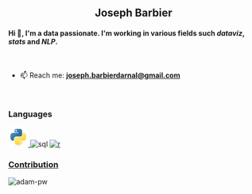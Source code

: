 <h2 align="center">Joseph Barbier</h1>
<h4 align="left">Hi 👋, I'm a data passionate. I'm working in various fields such <b><i>dataviz</i></b>, <i>stats</i> and <i>NLP</i>.</h4>


<br>

- 📫 Reach me: **joseph.barbierdarnal@gmail.com** 

<br>

<h3 align="left">Languages</h3>
<p align="left"> <a href="https://www.python.org" target="_blank" rel="noreferrer">
 <img src="https://raw.githubusercontent.com/devicons/devicon/master/icons/python/python-original.svg" alt="python" width="40" height="40">
  <a href="https://wiki.postgresql.org/wiki/Main_Page" target="_blank" rel="noreferrer"> </a>
 <img src="https://upload.wikimedia.org/wikipedia/commons/thumb/2/29/Postgresql_elephant.svg/1200px-Postgresql_elephant.svg.png" alt="sql" width="40" height="40">
  <a href="https://www.r-project.org" target="_blank" rel="noreferrer">
 <img src="https://www.r-project.org/logo/Rlogo.png" alt="r" width="45" height="40"> <a href="https://www.r-project.org" target="_blank" rel="noreferrer"> 

  <br>
  
<h3>Contribution</h3>
<p><img align="left" src="https://github-readme-streak-stats.herokuapp.com/?user=JosephBARBIERDARNAL&theme=dark&background=0d1117&date_format=M%20j%5B%2C%20Y%5D" alt="adam-pw" /></p>



 
